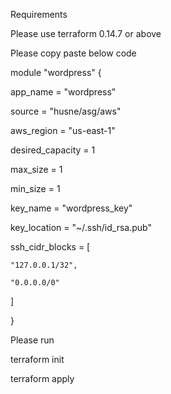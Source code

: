 Requirements

Please use terraform 0.14.7 or above

Please copy paste below code

module "wordpress" {

  app_name         = "wordpress"
  
  source           = "husne/asg/aws"
  
  aws_region       = "us-east-1"
  
  desired_capacity = 1
  
  max_size         = 1
  
  min_size         = 1
  
  key_name         = "wordpress_key"
  
  key_location     = "~/.ssh/id_rsa.pub"
  
  ssh_cidr_blocks  = [
  
  
    "127.0.0.1/32",
    
    "0.0.0.0/0"
    
    
  ]
  
}

Please run

terraform init

terraform apply

